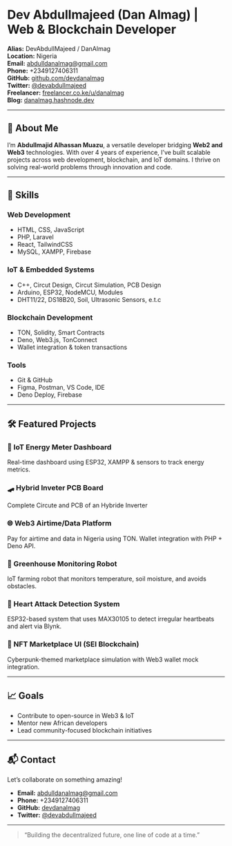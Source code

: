 # Dev Abdullmajeed (Dan Almag) | Web & Blockchain Developer

**Alias:** DevAbdullMajeed / DanAlmag  
**Location:** Nigeria  
**Email:** [abdulldanalmag@gmail.com](mailto:abdulldanalmag@gmail.com)  
**Phone:** +2349127406311  
**GitHub:** [github.com/devdanalmag](https://github.com/devdanalmag)  
**Twitter:** [@devabdullmajeed](https://twitter.com/devabdullmajeed)  
**Freelancer:** [freelancer.co.ke/u/danalmag](https://www.freelancer.co.ke/u/danalmag)  
**Blog:** [danalmag.hashnode.dev](https://danalmag.hashnode.dev)

---

## 👋 About Me

I’m **Abdullmajid Alhassan Muazu**, a versatile developer bridging **Web2 and Web3** technologies. With over 4 years of experience, I’ve built scalable projects across web development, blockchain, and IoT domains. I thrive on solving real-world problems through innovation and code.

---

## 🚀 Skills

### Web Development
- HTML, CSS, JavaScript
- PHP, Laravel
- React, TailwindCSS
- MySQL, XAMPP, Firebase

### IoT & Embedded Systems
- C++, Circut Design, Circut Simulation, PCB Design
- Arduino, ESP32, NodeMCU, Modules
- DHT11/22, DS18B20, Soil, Ultrasonic Sensors, e.t.c

### Blockchain Development
- TON, Solidity, Smart Contracts
- Deno, Web3.js, TonConnect
- Wallet integration & token transactions

### Tools
- Git & GitHub
- Figma, Postman, VS Code, IDE
- Deno Deploy, Firebase

---

## 🛠 Featured Projects

### 🧮 IoT Energy Meter Dashboard
Real-time dashboard using ESP32, XAMPP & sensors to track energy metrics.

### 🛹 Hybrid Inveter PCB Board
Complete Circute and PCB of an Hybride Inverter

### 🌐 Web3 Airtime/Data Platform
Pay for airtime and data in Nigeria using TON. Wallet integration with PHP + Deno API.

### 🤖 Greenhouse Monitoring Robot
IoT farming robot that monitors temperature, soil moisture, and avoids obstacles.

### 💓 Heart Attack Detection System
ESP32-based system that uses MAX30105 to detect irregular heartbeats and alert via Blynk.

### 🎨 NFT Marketplace UI (SEI Blockchain)
Cyberpunk-themed marketplace simulation with Web3 wallet mock integration.

---

## 📈 Goals
- Contribute to open-source in Web3 & IoT
- Mentor new African developers
- Lead community-focused blockchain initiatives

---

## 📬 Contact

Let’s collaborate on something amazing!

- **Email:** [abdulldanalmag@gmail.com](mailto:abdulldanalmag@gmail.com)
- **Phone:** +2349127406311
- **GitHub:** [devdanalmag](https://github.com/devdanalmag)
- **Twitter:** [@devabdullmajeed](https://twitter.com/devabdullmajeed)

---

> “Building the decentralized future, one line of code at a time.”
